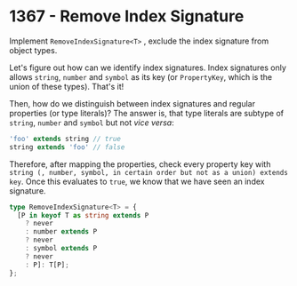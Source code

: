# 1367 - Remove Index Signature

Implement `RemoveIndexSignature<T>` , exclude the index signature from object types.

Let's figure out how can we identify index signatures. Index signatures only allows `string`, `number` and `symbol` as its key (or `PropertyKey`, which is the union of these types). That's it!

Then, how do we distinguish between index signatures and regular properties (or type literals)? The answer is, that type literals are subtype of `string`, `number` and `symbol` but not *vice versa*:

```typescript
'foo' extends string // true
string extends 'foo' // false
```

Therefore, after mapping the properties, check every property key with `string (, number, symbol, in certain order but not as a union) extends key`. Once this evaluates to `true`, we know that we have seen an index signature.

```typescript
type RemoveIndexSignature<T> = {
  [P in keyof T as string extends P
    ? never
    : number extends P
    ? never
    : symbol extends P
    ? never
    : P]: T[P];
};
```
